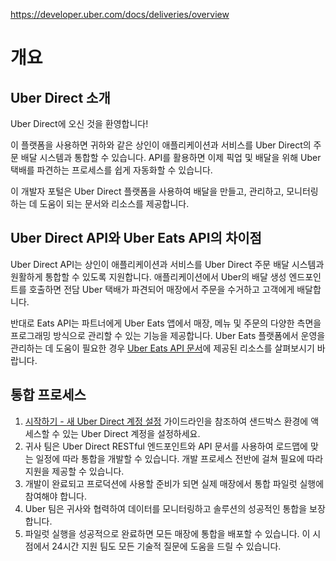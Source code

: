 https://developer.uber.com/docs/deliveries/overview

# 개요

## Uber Direct 소개

Uber Direct에 오신 것을 환영합니다!

이 플랫폼을 사용하면 귀하와 같은 상인이 애플리케이션과 서비스를 Uber Direct의 주문 배달 시스템과 통합할 수 있습니다. API를 활용하면 이제 픽업 및 배달을 위해 Uber 택배를 파견하는 프로세스를 쉽게 자동화할 수 있습니다.

이 개발자 포털은 Uber Direct 플랫폼을 사용하여 배달을 만들고, 관리하고, 모니터링하는 데 도움이 되는 문서와 리소스를 제공합니다.

## Uber Direct API와 Uber Eats API의 차이점

Uber Direct API는 상인이 애플리케이션과 서비스를 Uber Direct 주문 배달 시스템과 원활하게 통합할 수 있도록 지원합니다. 애플리케이션에서 Uber의 배달 생성 엔드포인트를 호출하면 전담 Uber 택배가 파견되어 매장에서 주문을 수거하고 고객에게 배달합니다.

반대로 Eats API는 파트너에게 Uber Eats 앱에서 매장, 메뉴 및 주문의 다양한 측면을 프로그래밍 방식으로 관리할 수 있는 기능을 제공합니다. Uber Eats 플랫폼에서 운영을 관리하는 데 도움이 필요한 경우 [Uber Eats API 문서](https://developer.uber.com/docs/eats/introduction)에 제공된 리소스를 살펴보시기 바랍니다.

## 통합 프로세스

1. [시작하기 - 새 Uber Direct 계정 설정](https://developer.uber.com/docs/deliveries/get-started#create-account) 가이드라인을 참조하여 샌드박스 환경에 액세스할 수 있는 Uber Direct 계정을 설정하세요.
2. 귀사 팀은 Uber Direct RESTful 엔드포인트와 API 문서를 사용하여 로드맵에 맞는 일정에 따라 통합을 개발할 수 있습니다. 개발 프로세스 전반에 걸쳐 필요에 따라 지원을 제공할 수 있습니다.
3. 개발이 완료되고 프로덕션에 사용할 준비가 되면 실제 매장에서 통합 파일럿 실행에 참여해야 합니다.
4. Uber 팀은 귀사와 협력하여 데이터를 모니터링하고 솔루션의 성공적인 통합을 보장합니다.
5. 파일럿 실행을 성공적으로 완료하면 모든 매장에 통합을 배포할 수 있습니다. 이 시점에서 24시간 지원 팀도 모든 기술적 질문에 도움을 드릴 수 있습니다.
